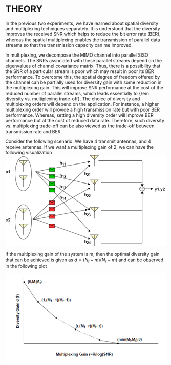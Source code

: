 # THEORY
In the previous two experiments, we have learned about spatial diversity and multiplexing techniques separately. It is understood that the diversity improves the received SNR which helps to reduce the bit error rate (BER), whereas the spatial multiplexing enables the transmission of parallel data streams so that the transmission capacity can me improved.

In multiplexing, we decompose the MIMO  channel into parallel SISO channels. The SNRs associated with these parallel streams depend on the eigenvalues of channel covariance matrix. Thus, there is a possibility that the SNR of a particular stream is poor which may result in poor its BER performance. To overcome this, the spatial degree of freedom offered by the channel can be partially used for diversity gain with some reduction in the multiplexing gain. This will improve SNR performance at the cost of the reduced number of parallel streams, which leads essentially to {\em diversity vs. multiplexing trade-off}. The choice of diversity and multiplexing orders will depend on the application. For instance, a higher multiplexing order will provide a high transmission rate but with poor BER performance.   Whereas, setting a high diversity order will improve BER performance but at the cost of reduced data rate. Therefore, such diversity vs. multiplexing trade-off can be also viewed as the trade-off between transmission rate and BER.

Consider the following scenario: We have 4 transmit antennas, and 4 receive antennas. If we want a multiplexing gain of 2, we can have the following visualization
![Visual](https://github.com/Manasa090/exp-multiplexing-vs-diversity-iiith/blob/main/DivVsMux.png)

If the multiplexing gain of the system is m, then the optimal diversity gain that can be achieved is given as $d = (N_t - m)(N_r - m)$ and can be observed in the following plot

![plot](https://github.com/Manasa090/exp-multiplexing-vs-diversity-iiith/blob/main/exp7_1.png)
